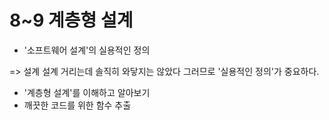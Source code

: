 # 8\~9 계층형 설계

* '소프트웨어 설계'의 실용적인 정의

\=> 설계 설계 거리는데 솔직히 와닿지는 않았다 그러므로 '실용적인 정의'가 중요하다.



* '계층형 설계'를 이해하고 알아보기
* 깨끗한 코드를 위한 함수 추출







